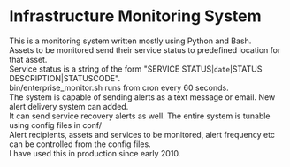 Infrastructure Monitoring System
================================

This is a monitoring system written mostly using Python and Bash.  
Assets to be monitored send their service status to predefined location for that asset.  
Service status is a string of the form "SERVICE STATUS|`date`|STATUS DESCRIPTION|STATUSCODE".  
bin/enterprise_monitor.sh runs from cron every 60 seconds.  
The system is capable of sending alerts as a text message or email. New alert delivery system can added.  
It can send service recovery alerts as well.
The entire system is tunable using config files in conf/  
Alert recipients, assets and services to be monitored, alert frequency etc can be controlled from the config files.  
I have used this in production since early 2010.
